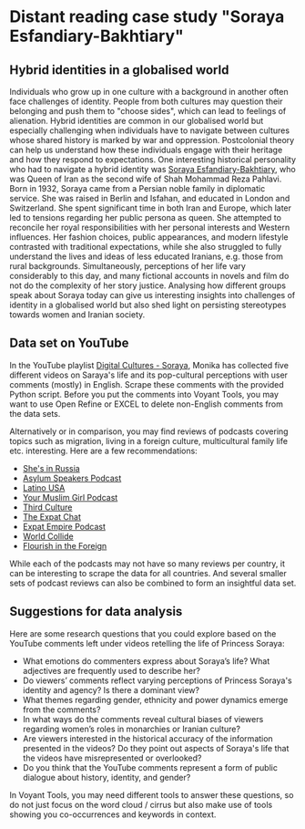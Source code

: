 # Distant reading case study "Soraya Esfandiary-Bakhtiary"

## Hybrid identities in a globalised world

Individuals who grow up in one culture with a background in another often face challenges of identity. People from both cultures may question their belonging and push them to "choose sides", which can lead to feelings of alienation. Hybrid identities are common in our globalised world but especially challenging when individuals have to navigate between cultures whose shared history is marked by war and oppression. Postcolonial theory can help us understand how these individuals engage with their heritage and how they respond to expectations. One interesting historical personality who had to navigate a hybrid identity was [Soraya Esfandiary-Bakhtiary](https://en.wikipedia.org/wiki/Soraya_Esfandiary-Bakhtiary), who was Queen of Iran as the second wife of Shah Mohammad Reza Pahlavi. Born in 1932, Soraya came from a Persian noble family in diplomatic service. She was raised in Berlin and Isfahan, and educated in London and Switzerland. She spent significant time in both Iran and Europe, which later led to tensions regarding her public persona as queen. She attempted to reconcile her royal responsibilities with her personal interests and Western influences. Her fashion choices, public appearances, and modern lifestyle contrasted with traditional expectations, while she also struggled to fully understand the lives and ideas of less educated Iranians, e.g. those from rural backgrounds. Simultaneously, perceptions of her life vary considerably to this day, and many fictional accounts in novels and film do not do the complexity of her story justice. Analysing how different groups speak about Soraya today can give us interesting insights into challenges of identity in a globalised world but also shed light on persisting stereotypes towards women and Iranian society.

 ## Data set on YouTube

 In the YouTube playlist [Digital Cultures - Soraya](https://youtube.com/playlist?list=PL5XPG366xWVvfpXZh_joch7pZp2ubV9w_&si=Xp1EaM2EgDo_5wh7), Monika has collected five different videos on Saraya's life and its pop-cultural perceptions with user comments (mostly) in English. Scrape these comments with the provided Python script. Before you put the comments into Voyant Tools, you may want to use Open Refine or EXCEL to delete non-English comments from the data sets.

 Alternatively or in comparison, you may find reviews of podcasts covering topics such as migration, living in a foreign culture, multicultural family life etc. interesting. Here are a few recommendations:

- [She's in Russia](https://podcasts.apple.com/us/podcast/shes-in-russia/id1247502890)
- [Asylum Speakers Podcast](https://podcasts.apple.com/us/podcast/asylum-speakers-podcast-with-jaz-ohara-stories/id1468264562)
- [Latino USA](https://podcasts.apple.com/us/podcast/latino-usa/id79681317)
- [Your Muslim Girl Podcast](https://podcasts.apple.com/us/podcast/your-muslim-girl-podcast/id1646727259)
- [Third Culture](https://podcasts.apple.com/us/podcast/third-culture/id1170910763)
- [The Expat Chat](https://podcasts.apple.com/us/podcast/the-expat-chat/id1039954169)
- [Expat Empire Podcast](https://podcasts.apple.com/us/podcast/expat-empire-podcast/id1440665985)
- [World Collide](https://podcasts.apple.com/us/podcast/worlds-collide-the-podcast-about-moving-abroad/id1682067381)
- [Flourish in the Foreign](https://podcasts.apple.com/us/podcast/flourish-in-the-foreign-black-women-living-thriving-abroad/id1509976748)

While each of the podcasts may not have so many reviews per country, it can be interesting to scrape the data for all countries. And several smaller sets of podcast reviews can also be combined to form an insightful data set.

 ## Suggestions for data analysis

Here are some research questions that you could explore based on the YouTube comments left under videos retelling the life of Princess Soraya:

* What emotions do commenters express about Soraya’s life? What adjectives are frequently used to describe her?
* Do viewers’ comments reflect varying perceptions of Princess Soraya's identity and agency? Is there a dominant view?
* What themes regarding gender, ethnicity and power dynamics emerge from the comments?
* In what ways do the comments reveal cultural biases of viewers regarding women’s roles in monarchies or Iranian culture?
* Are viewers interested in the historical accuracy of the information presented in the videos? Do they point out aspects of Soraya's life that the videos have misrepresented or overlooked?
* Do you think that the YouTube comments represent a form of public dialogue about history, identity, and gender?

In Voyant Tools, you may need different tools to answer these questions, so do not just focus on the word cloud / cirrus but also make use of tools showing you co-occurrences and keywords in context.
